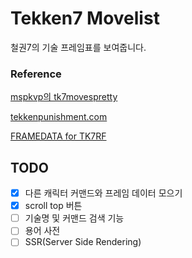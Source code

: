 # Tekken7 Movelist

철권7의 기술 프레임표를 보여줍니다.

### Reference

[mspkvp의 tk7movespretty](https://github.com/mspkvp/tk7movespretty)

[tekkenpunishment.com](https://tekkenpunishment.com/)

[FRAMEDATA for TK7RF](https://play.google.com/store/apps/details?id=devkdr.framedatafortekken7fr)

## TODO

- [x] 다른 캐릭터 커맨드와 프레임 데이터 모으기
- [x] scroll top 버튼
- [ ] 기술명 및 커맨드 검색 기능
- [ ] 용어 사전
- [ ] SSR(Server Side Rendering)
